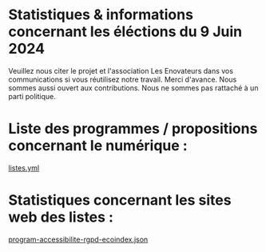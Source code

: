 # Statistiques & informations concernant les éléctions du 9 Juin 2024

Veuillez nous citer le projet et l'association Les Enovateurs dans vos communications si vous réutilisez notre travail. Merci d'avance.
Nous sommes aussi ouvert aux contributions.
Nous ne sommes pas rattaché à un parti politique.

# Liste des programmes / propositions concernant le numérique :
[listes.yml](data%2Fnumerique-programme%2Flistes.yml)

# Statistiques concernant les sites web des listes : 
[program-accessibilite-rgpd-ecoindex.json](data%2Fcomplete%2Fprogram-accessibilite-rgpd-ecoindex.json)